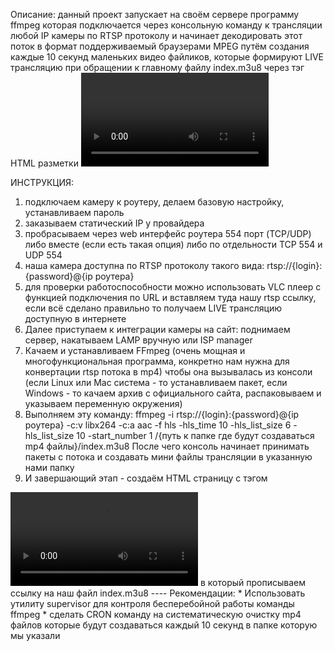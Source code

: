 Описание: данный проект запускает на своём сервере программу ffmpeg которая подключается через консольную команду
к трансляции любой IP камеры по RTSP протоколу и начинает декодировать этот поток в формат поддерживаемый браузерами MPEG
путём создания каждые 10 секунд маленьких видео файликов, которые формируют LIVE трансляцию при обращении к главному файлу index.m3u8
через тэг HTML разметки <video>

ИНСТРУКЦИЯ:

1) подключаем камеру к роутеру, делаем базовую настройку, устанавливаем пароль
2) заказываем статический IP у провайдера
3) пробрасываем через web интерфейс роутера 554 порт (TCP/UDP) либо вместе (если есть такая опция) либо по отдельности TCP 554 и UDP 554
4) наша камера доступна по RTSP протоколу такого вида:  rtsp://{login}:{password}@{ip роутера}
5) для проверки работоспособности можно использовать VLC плеер с функцией подключения по URL и вставляем туда нашу rtsp ссылку, если всё сделано правильно то получаем LIVE трансляцию доступную в интернете
6) Далее приступаем к интеграции камеры на сайт: поднимаем сервер, накатываем LAMP вручную или ISP manager
7) Качаем и устанавливаем FFmpeg (очень мощная и многофункциональная программа, конкретно нам нужна для конвертации rtsp потока в mp4) чтобы она вызывалась из консоли (если Linux или Mac система - то устанавливаем пакет, если Windows - то качаем архив с официального сайта, распаковываем и указываем переменную окружения)
8) Выполняем эту команду: ffmpeg -i rtsp://{login}:{password}@{ip роутера} -c:v libx264 -c:a aac -f hls -hls_time 10 -hls_list_size 6 -hls_list_size 10 -start_number 1 /{путь к папке где будут создаваться mp4 файлы}/index.m3u8
После чего консоль начинает принимать пакеты с потока и создавать мини файлы трансляции в указанную нами папку
9) И завершающий этап - создаём HTML страницу с тэгом
<video controls>
	<source src="{ссылка или путь на index.m3u3}" type="application/x-mpegURL">
</video>
в который прописываем ссылку на наш файл index.m3u8
----
Рекомендации:
* Использовать утилиту supervisor для контроля бесперебойной работы команды ffmpeg
* сделать CRON команду на систематическую очистку mp4 файлов которые будут создаваться каждый 10 секунд в папке которую мы указали